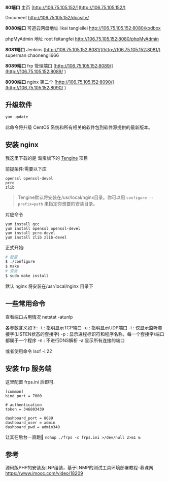**80端口**
主页
[http://106.75.105.152/](http://106.75.105.152/)

Document
http://106.75.105.152/docsite/

**8080端口**
可道云网盘地址 likai tangleilei
http://106.75.105.152:8080/kodbox

phpMyAdmin 地址 root feitangfei
http://106.75.105.152:8080/phpMyAdmin

**8081端口**
Jenkins
[http://106.75.105.152:8081/](http://106.75.105.152:8081/)
superman chaonengli666

**8089端口**
frp 管理端口
[http://106.75.105.152:8089/](http://106.75.105.152:8089/
)

**8090端口**
nginx 第二个
[http://106.75.105.152:8090/](http://106.75.105.152:8090/
)

## 升级软件

```bash
yum update
```

此命令将升级 CentOS 系统和所有相关的软件包到软件源提供的最新版本。

## 安装 nginx

我这里下载的是 淘宝旗下的 [Tengine](https://tengine.taobao.org/download_cn.html) 项目

前提条件:需要以下库

```
openssl openssl-devel
pcre
zlib
```

> Tengine默认将安装在/usr/local/nginx目录。你可以用 `configure --prefix=path` 来指定你想要的安装目录。

对应命令
```
yum install gcc
yum install openssl openssl-devel
yum install pcre-devel
yum install zlib zlib-devel
```
正式开始:
```bash
# 配置
$ ./configure
$ make
# 安装
$ sudo make install
```

默认 nginx 将安装在/usr/local/nginx 目录下

## 一些常用命令

查看端口占用情况
netstat -atunlp

各参数含义如下:
-t : 指明显示TCP端口
-u : 指明显示UDP端口
-l : 仅显示监听套接字(LISTEN状态的套接字)
-p : 显示进程标识符和程序名称，每一个套接字/端口都属于一个程序
-n : 不进行DNS解析
-a 显示所有连接的端口

或者使用命令
lsof -i:22

## 安装 frp 服务端

这里配置 frps.ini 后即可.

```
[common]
bind_port = 7000

# authentication
token = 346803439

dashboard_port = 8089
dashboard_user = admin
dashboard_pwd = admin340
```

让其在后台一直跑🏃
`nohup ./frps -c frps.ini >/dev/null 2>&1 &`

## 参考

源码版PHP的安装及LNP组装，基于LNMP的测试工具环境部署教程-慕课网
https://www.imooc.com/video/18209
